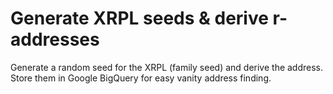 # Generate XRPL seeds & derive r-addresses

Generate a random seed for the XRPL (family seed) and derive the address. Store them in Google BigQuery for easy vanity address finding.

